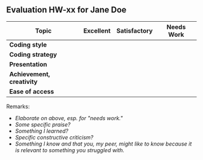 Evaluation HW-xx for Jane Doe
----------------------------------------------------
| Topic                       | Excellent | Satisfactory | Needs Work |
|-----------------------------|-----------|--------------|------------|
| **Coding style**            |           |              |            |
| **Coding strategy**         |           |              |            |
| **Presentation**    |           |              |            |
| **Achievement, creativity** |           |              |            |
| **Ease of access**          |           |              |            |

Remarks:

- *Elaborate on above, esp. for "needs work."*
- *Some specific praise?*
- *Something I learned?*
- *Specific constructive criticism?*
- *Something I know and that you, my peer, might like to know because it is relevant to something you struggled with.*